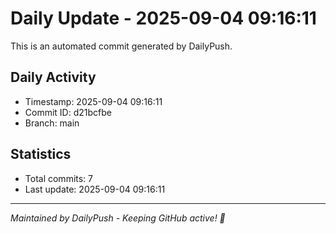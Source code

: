# Daily Update - 2025-09-04 09:16:11

This is an automated commit generated by DailyPush.

## Daily Activity
- Timestamp: 2025-09-04 09:16:11
- Commit ID: d21bcfbe
- Branch: main

## Statistics
- Total commits: 7
- Last update: 2025-09-04 09:16:11

---
*Maintained by DailyPush - Keeping GitHub active! 🚀*
